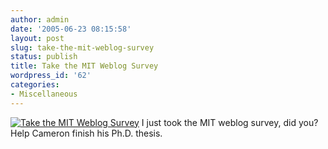 ```yaml
---
author: admin
date: '2005-06-23 08:15:58'
layout: post
slug: take-the-mit-weblog-survey
status: publish
title: Take the MIT Weblog Survey
wordpress_id: '62'
categories:
- Miscellaneous
---
```


[![Take the MIT Weblog
Survey](http://blogsurvey.media.mit.edu/images/survey-powerlaw.gif)](http://blogsurvey.media.mit.edu/request)
I just took the MIT weblog survey, did you? Help Cameron finish his
Ph.D. thesis.
